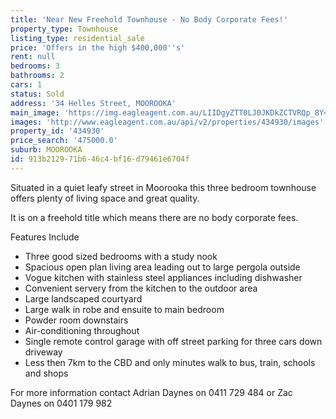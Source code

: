 ```yaml
---
title: 'Near New Freehold Townhouse - No Body Corporate Fees!'
property_type: Townhouse
listing_type: residential_sale
price: 'Offers in the high $400,000''s'
rent: null
bedrooms: 3
bathrooms: 2
cars: 1
status: Sold
address: '34 Helles Street, MOOROOKA'
main_image: 'https://img.eagleagent.com.au/LIIDgyZTT0LJ0JKDkZCTVRQp_8Y=/1280x854/smart/https://s3-us-west-2.amazonaws.com/eagleagent-orig/images/6819080/105242582-image-M.jpg'
images: 'http://www.eagleagent.com.au/api/v2/properties/434930/images'
property_id: '434930'
price_search: '475000.0'
suburb: MOOROOKA
id: 913b2129-71b6-46c4-bf16-d79461e6704f
---
```

Situated in a quiet leafy street in Moorooka this three bedroom townhouse offers plenty of living space and great quality.

It is on a freehold title which means there are no body corporate fees.

Features Include
*  Three good sized bedrooms with a study nook
*  Spacious open plan living area leading out to large pergola outside
*  Vogue kitchen with stainless steel appliances including dishwasher
*  Convenient servery from the kitchen to the outdoor area
*  Large landscaped courtyard
*  Large walk in robe and ensuite to main bedroom
*  Powder room downstairs
*  Air-conditioning throughout
*  Single remote control garage with off street parking for three cars down driveway
*  Less then 7km to the CBD and only minutes walk to bus, train, schools and shops

For more information contact Adrian Daynes on 0411 729 484 or Zac Daynes on 0401 179 982